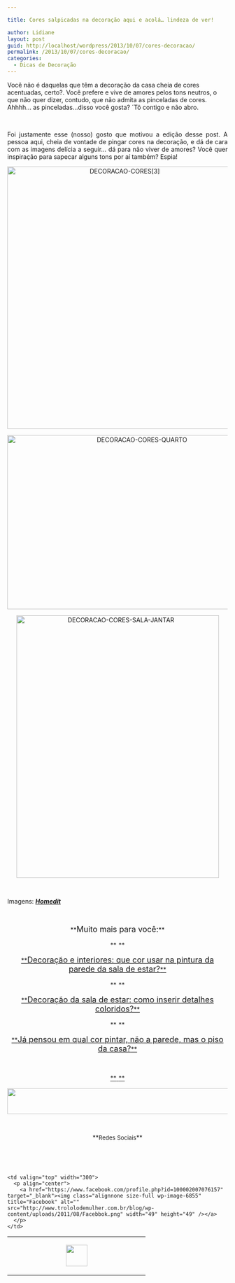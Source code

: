 ```yaml
---

title: Cores salpicadas na decoração aqui e acolá… lindeza de ver!

author: Lidiane
layout: post
guid: http://localhost/wordpress/2013/10/07/cores-decoracao/
permalink: /2013/10/07/cores-decoracao/
categories:
  - Dicas de Decoração
---
```

Você não é daquelas que têm a decoração da casa cheia de cores acentuadas, certo?. Você prefere e vive de amores pelos tons neutros, o que não quer dizer, contudo, que não admita as pinceladas de cores. Ahhhh… as pinceladas…disso você gosta? ´Tô contigo e não abro.

&nbsp;

<p align="justify">
  Foi justamente esse (nosso) gosto que motivou a edição desse post. A pessoa aqui, cheia de vontade de pingar cores na decoração, e dá de cara com as imagens delícia a seguir… dá para não viver de amores? Você quer inspiração para sapecar alguns tons por aí também? Espia!
</p>

<!--more-->

<p align="center">
  <a href="http://www.trololodemulher.com.br/blog/wp-content/uploads/2013/10/DECORACAO-CORES3.jpg"><img class="alignnone size-full wp-image-9814" alt="DECORACAO-CORES[3]" src="http://www.trololodemulher.com.br/blog/wp-content/uploads/2013/10/DECORACAO-CORES3.jpg" width="521" height="600" /></a>
</p>

<p align="center">
  <a href="http://www.trololodemulher.com.br/blog/wp-content/uploads/2013/10/DECORACAO-CORES-QUARTO.jpg"><img class="alignnone size-full wp-image-9815" alt="DECORACAO-CORES-QUARTO" src="http://www.trololodemulher.com.br/blog/wp-content/uploads/2013/10/DECORACAO-CORES-QUARTO.jpg" width="600" height="398" /></a>
</p>

<p align="center">
  <a href="http://www.trololodemulher.com.br/blog/wp-content/uploads/2013/10/DECORACAO-CORES-SALA-JANTAR.jpg"><img class="alignnone size-full wp-image-9816" alt="DECORACAO-CORES-SALA-JANTAR" src="http://www.trololodemulher.com.br/blog/wp-content/uploads/2013/10/DECORACAO-CORES-SALA-JANTAR.jpg" width="463" height="600" /></a>
</p>

&nbsp;

Imagens: **_<a href="http://www.homedit.com/" target="_blank">Homedit</a>_**

&nbsp;

<p align="center">
  **<span style="font-size: large;">Muito mais para você:</span>**
</p>

<p align="center">
  **<span style="font-size: large;"> </span>**
</p>

<p align="center">
  <a href="http://www.trololodemulher.com.br/2010/12/27/decoracao-cor-sala-de-estar/">**<span style="font-size: large;">Decoração e interiores: que cor usar na pintura da parede da sala de estar?</span>**</a>
</p>

<p align="center">
  **<span style="font-size: large;"> </span>**
</p>

<p align="center">
  <a href="http://www.decoracaodacasa.com/decoracao-sala-estar-cores/" target="_blank">**<span style="font-size: large;">Decoração da sala de estar: como inserir detalhes coloridos?</span>**</a>
</p>

<p align="center">
  **<span style="font-size: large;"> </span>**
</p>

<p align="center">
  <a href="http://www.decoracaodacasa.com/cor-casa-piso/" target="_blank">**<span style="font-size: large;">Já pensou em qual cor pintar, não a parede, mas o piso da casa?</span>**</a>
</p>

&nbsp;

<p align="center">
  <a href="http://www.trololodemulher.com.br/2013/05/20/azeite-saude/">**<span style="font-size: large;"> </span>**</a>
</p>

<p align="center">
  <a href="http://feedburner.google.com/fb/a/mailverify?uri=blogbichafemea&loc=pt_BR" target="_blank"><img class="alignnone size-full wp-image-8451" title="Assine o Bicha Fêmea grátis!" alt="" src="http://www.trololodemulher.com.br/blog/wp-content/uploads/2012/01/rodapé.png" width="600" height="59" /></a>
</p>

&nbsp;

<p align="center">
  **<span style="font-size: small;">Redes Sociais</span>**
</p>

&nbsp;

&nbsp;

<table width="600" border="0" cellspacing="0" cellpadding="2">
  <tr>
    <td valign="top" width="300">
      <p align="center">
        <a href="https://twitter.com/#%21/bichafemea" target="_blank"><img class="alignnone size-full wp-image-6857" title="Twitter" alt="" src="http://www.trololodemulher.com.br/blog/wp-content/uploads/2011/08/Twitter.png" width="49" height="49" /></a>
      </p>
    </td>
    
    <td valign="top" width="300">
      <p align="center">
        <a href="https://www.facebook.com/profile.php?id=100002007076157" target="_blank"><img class="alignnone size-full wp-image-6855" title="Facebook" alt="" src="http://www.trololodemulher.com.br/blog/wp-content/uploads/2011/08/Facebbok.png" width="49" height="49" /></a>
      </p>
    </td>
  </tr>
</table>

&nbsp;

&nbsp;